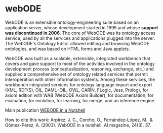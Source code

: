 # webODE

WebODE is an extensible ontology-engineering suite based on an application server, whose development started in 1999 and whose **support was discontinued in 2006**. The core of WebODE was its ontology access service, used by all the services and applications plugged into the server. The WebODE's Ontology Editor allowed editing and browsing WebODE ontologies, and was based on HTML forms and Java applets.

WebODE was built as a scalable, extensible, integrated workbench that covers and gave support to most of the activities involved in the ontology development process (conceptualization, reasoning, exchange, etc.) and supplied a comprehensive set of ontology related services that permit interoperation with other information systems. Among these services, the workbench integrated services for ontology language import and export (XML, RDF(S), OIL, DAML+OIL, OWL, CARIN, FLogic, Jess, Prolog), for axiom edition with WAB (WebODE Axiom Builder), for documentation, for evaluation, for evolution, for learning, for merge, and an inference engine.

Main publication [WEBODE in a Nutshell](https://www.aaai.org/ojs/index.php/aimagazine/article/view/1717)

How to cite this work: Arpírez, J. C., Corcho, O., Fernández-López, M., & Gómez-Pérez, A. (2003). WebODE in a nutshell. AI magazine, 24(3), 37.
